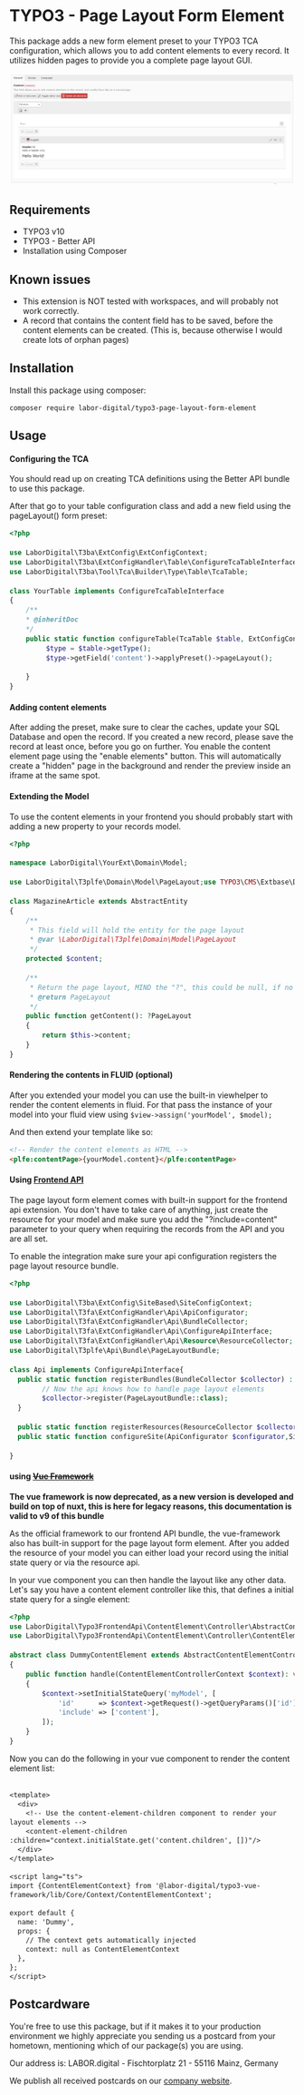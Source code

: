 # TYPO3 - Page Layout Form Element

This package adds a new form element preset to your TYPO3 TCA configuration, which allows you to add content elements to every record. It utilizes hidden pages
to provide you a complete page layout GUI.

![Image showing the backend preview of the layout element](readme-preview.png)

## Requirements

- TYPO3 v10
- TYPO3 - Better API
- Installation using Composer

## Known issues

- This extension is NOT tested with workspaces, and will probably not work correctly.
- A record that contains the content field has to be saved, before the content elements can be created.
  (This is, because otherwise I would create lots of orphan pages)

## Installation

Install this package using composer:

```
composer require labor-digital/typo3-page-layout-form-element
```

## Usage

#### Configuring the TCA

You should read up on creating TCA definitions using the Better API bundle to use this package.

After that go to your table configuration class and add a new field using the pageLayout() form preset:

```php
<?php

use LaborDigital\T3ba\ExtConfig\ExtConfigContext;
use LaborDigital\T3ba\ExtConfigHandler\Table\ConfigureTcaTableInterface;
use LaborDigital\T3ba\Tool\Tca\Builder\Type\Table\TcaTable;

class YourTable implements ConfigureTcaTableInterface
{
    /**
    * @inheritDoc
    */
    public static function configureTable(TcaTable $table, ExtConfigContext $context) : void{
         $type = $table->getType();
         $type->getField('content')->applyPreset()->pageLayout();
        
    }
}
```

#### Adding content elements

After adding the preset, make sure to clear the caches, update your SQL Database and open the record. If you created a new record, please save the record at
least once, before you go on further. You enable the content element page using the "enable elements" button. This will automatically create a "hidden" page in
the background and render the preview inside an iframe at the same spot.

#### Extending the Model

To use the content elements in your frontend you should probably start with adding a new property to your records model.

```php
<?php

namespace LaborDigital\YourExt\Domain\Model;

use LaborDigital\T3plfe\Domain\Model\PageLayout;use TYPO3\CMS\Extbase\DomainObject\AbstractEntity;

class MagazineArticle extends AbstractEntity
{
    /**
     * This field will hold the entity for the page layout
     * @var \LaborDigital\T3plfe\Domain\Model\PageLayout
     */
    protected $content;

    /**
     * Return the page layout, MIND the "?", this could be null, if no page layout is enabled
     * @return PageLayout
     */
    public function getContent(): ?PageLayout
    {
        return $this->content;
    }
}
```

#### Rendering the contents in FLUID (optional)

After you extended your model you can use the built-in viewhelper to render the content elements in fluid. For that pass the instance of your model into your
fluid view using ```$view->assign('yourModel', $model);```

And then extend your template like so:

```html
<!-- Render the content elements as HTML -->
<plfe:contentPage>{yourModel.content}</plfe:contentPage>
```

#### Using [Frontend API](https://github.com/labor-digital/typo3-frontend-api)

The page layout form element comes with built-in support for the frontend api extension. You don't have to take care of anything, just create the resource for
your model and make sure you add the "?include=content" parameter to your query when requiring the records from the API and you are all set.

To enable the integration make sure your api configuration registers the page layout resource bundle.

```php
<?php

use LaborDigital\T3ba\ExtConfig\SiteBased\SiteConfigContext;
use LaborDigital\T3fa\ExtConfigHandler\Api\ApiConfigurator;
use LaborDigital\T3fa\ExtConfigHandler\Api\BundleCollector;
use LaborDigital\T3fa\ExtConfigHandler\Api\ConfigureApiInterface;
use LaborDigital\T3fa\ExtConfigHandler\Api\Resource\ResourceCollector;
use LaborDigital\T3plfe\Api\Bundle\PageLayoutBundle;

class Api implements ConfigureApiInterface{
  public static function registerBundles(BundleCollector $collector) : void{
        // Now the api knows how to handle page layout elements
        $collector->register(PageLayoutBundle::class);
  }

  public static function registerResources(ResourceCollector $collector,SiteConfigContext $context) : void{ }
  public static function configureSite(ApiConfigurator $configurator,SiteConfigContext $context) : void{ }

}
```

#### using [~~Vue Framework~~](https://github.com/labor-digital/typo3-vue-framework)

**The vue framework is now deprecated, as a new version is developed and build on top of nuxt, this is here for legacy reasons, this documentation is valid to
v9 of this bundle**

As the official framework to our frontend API bundle, the vue-framework also has built-in support for the page layout form element. After you added the resource
of your model you can either load your record using the initial state query or via the resource api.

In your vue component you can then handle the layout like any other data. Let's say you have a content element controller like this, that defines a initial
state query for a single element:

```php
<?php
use LaborDigital\Typo3FrontendApi\ContentElement\Controller\AbstractContentElementController;
use LaborDigital\Typo3FrontendApi\ContentElement\Controller\ContentElementControllerContext;

abstract class DummyContentElement extends AbstractContentElementController
{ 
    public function handle(ContentElementControllerContext $context): void
    {
        $context->setInitialStateQuery('myModel', [
            'id'      => $context->getRequest()->getQueryParams()['id'],
            'include' => ['content'],
        ]);
    }
}
```

Now you can do the following in your vue component to render the content element list:

```vue

<template>
  <div>
    <!-- Use the content-element-children component to render your layout elements -->
    <content-element-children :children="context.initialState.get('content.children', [])"/>
  </div>
</template>

<script lang="ts">
import {ContentElementContext} from '@labor-digital/typo3-vue-framework/lib/Core/Context/ContentElementContext';

export default {
  name: 'Dummy',
  props: {
    // The context gets automatically injected
    context: null as ContentElementContext
  },
};
</script>
```

## Postcardware

You're free to use this package, but if it makes it to your production environment we highly appreciate you sending us a postcard from your hometown, mentioning
which of our package(s) you are using.

Our address is: LABOR.digital - Fischtorplatz 21 - 55116 Mainz, Germany

We publish all received postcards on our [company website](https://labor.digital). 
